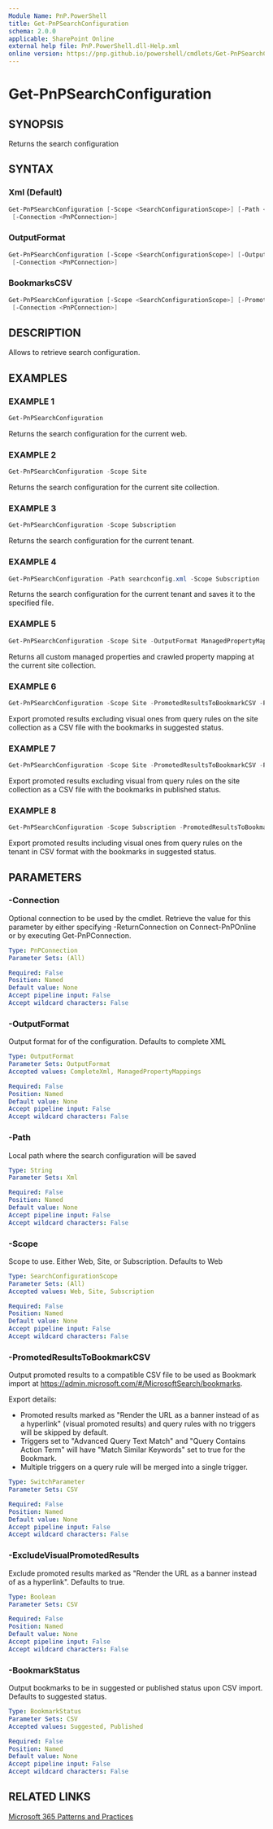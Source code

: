 ```yaml
---
Module Name: PnP.PowerShell
title: Get-PnPSearchConfiguration
schema: 2.0.0
applicable: SharePoint Online
external help file: PnP.PowerShell.dll-Help.xml
online version: https://pnp.github.io/powershell/cmdlets/Get-PnPSearchConfiguration.html
---
```


# Get-PnPSearchConfiguration

## SYNOPSIS

Returns the search configuration

## SYNTAX

### Xml (Default)

```powershell
Get-PnPSearchConfiguration [-Scope <SearchConfigurationScope>] [-Path <String>]
 [-Connection <PnPConnection>] 
```

### OutputFormat

```powershell
Get-PnPSearchConfiguration [-Scope <SearchConfigurationScope>] [-OutputFormat <OutputFormat>]
 [-Connection <PnPConnection>] 
```

### BookmarksCSV

```powershell
Get-PnPSearchConfiguration [-Scope <SearchConfigurationScope>] [-PromotedResultsToBookmarkCSV] [-ExcludeVisualPromotedResults <Boolean>] [-BookmarkStatus <BookmarkStatus>] [-Path <String>]
 [-Connection <PnPConnection>] 
```

## DESCRIPTION

Allows to retrieve search configuration.

## EXAMPLES

### EXAMPLE 1

```powershell
Get-PnPSearchConfiguration
```

Returns the search configuration for the current web.

### EXAMPLE 2

```powershell
Get-PnPSearchConfiguration -Scope Site
```

Returns the search configuration for the current site collection.

### EXAMPLE 3

```powershell
Get-PnPSearchConfiguration -Scope Subscription
```

Returns the search configuration for the current tenant.

### EXAMPLE 4

```powershell
Get-PnPSearchConfiguration -Path searchconfig.xml -Scope Subscription
```

Returns the search configuration for the current tenant and saves it to the specified file.

### EXAMPLE 5

```powershell
Get-PnPSearchConfiguration -Scope Site -OutputFormat ManagedPropertyMappings
```

Returns all custom managed properties and crawled property mapping at the current site collection.

### EXAMPLE 6

```powershell
Get-PnPSearchConfiguration -Scope Site -PromotedResultsToBookmarkCSV -Path bookmarks.csv
```

Export promoted results excluding visual ones from query rules on the site collection as a CSV file with the bookmarks in suggested status.

### EXAMPLE 7

```powershell
Get-PnPSearchConfiguration -Scope Site -PromotedResultsToBookmarkCSV -Path bookmarks.csv -BookmarkStatus Published
```

Export promoted results excluding visual from query rules on the site collection as a CSV file with the bookmarks in published status.

### EXAMPLE 8

```powershell
Get-PnPSearchConfiguration -Scope Subscription -PromotedResultsToBookmarkCSV -ExcludeVisualPromotedResults $false
```

Export promoted results including visual ones from query rules on the tenant in CSV format with the bookmarks in suggested status.

## PARAMETERS

### -Connection

Optional connection to be used by the cmdlet. Retrieve the value for this parameter by either specifying -ReturnConnection on Connect-PnPOnline or by executing Get-PnPConnection.

```yaml
Type: PnPConnection
Parameter Sets: (All)

Required: False
Position: Named
Default value: None
Accept pipeline input: False
Accept wildcard characters: False
```

### -OutputFormat

Output format for of the configuration. Defaults to complete XML

```yaml
Type: OutputFormat
Parameter Sets: OutputFormat
Accepted values: CompleteXml, ManagedPropertyMappings

Required: False
Position: Named
Default value: None
Accept pipeline input: False
Accept wildcard characters: False
```

### -Path

Local path where the search configuration will be saved

```yaml
Type: String
Parameter Sets: Xml

Required: False
Position: Named
Default value: None
Accept pipeline input: False
Accept wildcard characters: False
```

### -Scope

Scope to use. Either Web, Site, or Subscription. Defaults to Web

```yaml
Type: SearchConfigurationScope
Parameter Sets: (All)
Accepted values: Web, Site, Subscription

Required: False
Position: Named
Default value: None
Accept pipeline input: False
Accept wildcard characters: False
```

### -PromotedResultsToBookmarkCSV

Output promoted results to a compatible CSV file to be used as Bookmark import at https://admin.microsoft.com/#/MicrosoftSearch/bookmarks.

Export details:

- Promoted results marked as "Render the URL as a banner instead of as a hyperlink" (visual promoted results) and query rules with no triggers will be skipped by default.
- Triggers set to "Advanced Query Text Match" and "Query Contains Action Term" will have "Match Similar Keywords" set to true for the Bookmark.
- Multiple triggers on a query rule will be merged into a single trigger.

```yaml
Type: SwitchParameter
Parameter Sets: CSV

Required: False
Position: Named
Default value: None
Accept pipeline input: False
Accept wildcard characters: False
```

### -ExcludeVisualPromotedResults

Exclude promoted results marked as "Render the URL as a banner instead of as a hyperlink". Defaults to true.

```yaml
Type: Boolean
Parameter Sets: CSV

Required: False
Position: Named
Default value: None
Accept pipeline input: False
Accept wildcard characters: False
```

### -BookmarkStatus
Output bookmarks to be in suggested or published status upon CSV import. Defaults to suggested status.

```yaml
Type: BookmarkStatus
Parameter Sets: CSV
Accepted values: Suggested, Published

Required: False
Position: Named
Default value: None
Accept pipeline input: False
Accept wildcard characters: False
```

## RELATED LINKS

[Microsoft 365 Patterns and Practices](https://aka.ms/m365pnp)
